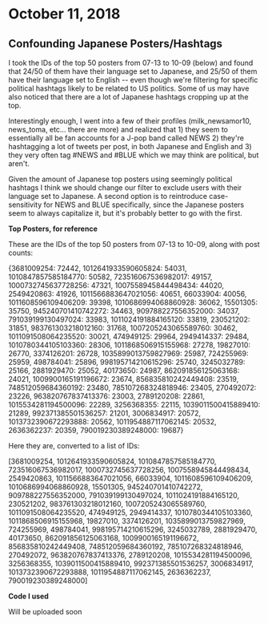 # October 11, 2018
## Confounding Japanese Posters/Hashtags


I took the IDs of the top 50 posters from 07-13 to 10-09 (below) and found that 24/50 of them have their language set to Japanese, and 25/50 of them have their language set to English -- even though we're filtering for specific political hashtags likely to be related to US politics. Some of us may have also noticed that there are a lot of Japanese hashtags cropping up at the top.

Interestingly enough, I went into a few of their profiles (milk_newsamor10, news_toma, etc... there are more) and realized that 1) they seem to essentially all be fan accounts for a J-pop band called NEWS 2) they're hashtagging a lot of tweets per post, in both Japanese and English and 3) they very often tag #NEWS and #BLUE which we may think are political, but aren't.

Given the amount of Japanese top posters using seemingly political hashtags I think we should change our filter to exclude users with their language set to Japanese. A second option is to reintroduce case-sensitivity for NEWS and BLUE specifically, since the Japanese posters seem to always capitalize it, but it's probably better to go with the first.



**Top Posters, for reference**

These are the IDs of the top 50 posters from 07-13 to 10-09, along with post counts:

{3681009254: 72442, 1012641933590605824: 54031, 1010847857585184770: 50582, 723516067536982017: 49157, 1000732745637728256: 47321, 1007558945844498434: 44020, 2549420863: 41926, 1011566883647021056: 40651, 66033904: 40056, 1011608596109406209: 39398, 1010686994068860928: 36062, 15501305: 35750, 945240701410742272: 34463, 909788227556352000: 34037, 791039199130497024: 33983, 1011024191884165120: 33819, 230521202: 31851, 983761303218012160: 31768, 1007205243065589760: 30462, 1011091508064235520: 30021, 474949125: 29964, 2949414337: 29484, 1010780344105103360: 28306, 1011868506915155968: 27278, 19827010: 26770, 3374126201: 26728, 1035899013759827969: 25987, 724255969: 25959, 498784041: 25896, 998195714210615296: 25740, 3245032789: 25166, 2881929470: 25052, 40173650: 24987, 862091856125063168: 24021, 1009900165191196672: 23674, 856835810242449408: 23519, 748512059684360192: 23480, 785107268324818946: 23405, 270492072: 23226, 963820767837413376: 23003, 2789120208: 22861, 1015534281194500096: 22289, 3256368355: 22115, 1039011500415889410: 21289, 992371385501536257: 21201, 3006834917: 20572, 1013732390672293888: 20562, 1011954887117062145: 20532, 2636362237: 20359, 790019230389248000: 19687}

Here they are, converted to a list of IDs:

[3681009254, 1012641933590605824, 1010847857585184770, 723516067536982017, 1000732745637728256, 1007558945844498434, 2549420863, 1011566883647021056, 66033904, 1011608596109406209, 1010686994068860928, 15501305, 945240701410742272, 909788227556352000, 791039199130497024, 1011024191884165120, 230521202, 983761303218012160, 1007205243065589760, 1011091508064235520, 474949125, 2949414337, 1010780344105103360, 1011868506915155968, 19827010, 3374126201, 1035899013759827969, 724255969, 498784041, 998195714210615296, 3245032789, 2881929470, 40173650, 862091856125063168, 1009900165191196672, 856835810242449408, 748512059684360192, 785107268324818946, 270492072, 963820767837413376, 2789120208, 1015534281194500096, 3256368355, 1039011500415889410, 992371385501536257, 3006834917, 1013732390672293888, 1011954887117062145, 2636362237, 790019230389248000]

**Code I used**

Will be uploaded soon
